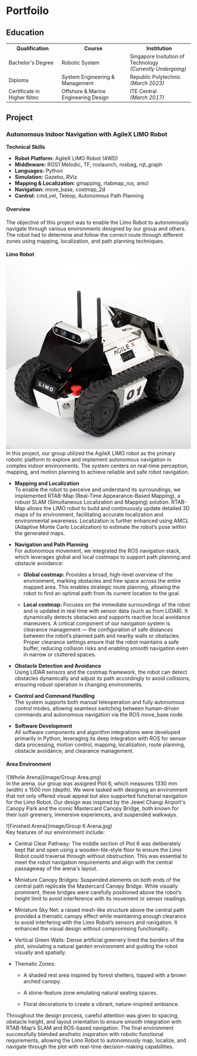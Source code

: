 # Portfoilo 


<h2 align="left">Education</h2>

<div align="left">

<table>
  <tr>
    <th>Qualification</th>
    <th>Course</th>
    <th>Institution</th>
  </tr>
    <tr>
    <td>Bachelor's Degree</td>
    <td>Robotic System</td>
    <td>Singapore Insitution of Technology<br><em>(Currently Undergoing)</em></td>
  </tr>
  <tr>
    <td>Diploma</td>
    <td>System Engineering & Management</td>
    <td>Republic Polytechnic<br><em>(March 2023)</em></td>
  </tr>
  <tr>
    <td>Certificate in Higher Nitec</td>
    <td>Offshore & Marine Engineering Design</td>
    <td>ITE Central<br><em>(March 2017)</em></td>
  </tr>
</table>

</div>

## Project
###  Autonomous Indoor Navigation with AgileX LIMO Robot
**Technical Skills**  
- **Robot Platform:** AgileX LIMO Robot (4WD)  
- **Middleware:** ROS1 Melodic, TF, roslaunch, rosbag, rqt_graph  
- **Languages:** Python  
- **Simulation:** Gazebo, RViz  
- **Mapping & Localization:** gmapping, rtabmap_ros, amcl  
- **Navigation:** move_base, costmap_2d  
- **Control:** cmd_vel, Teleop, Autonomous Path Planning  

#### Overview
The objective of this project was to enable the Limo Robot to autonomously navigate through various environments designed by our group and others. The robot had to determine and follow the correct route through different zones using mapping, localization, and path planning techniques.
#### Limo Robot
![Limo Robot](image/Limo.jpg)<br>
In this project, our group utilized the AgileX LIMO robot as the primary robotic platform to explore and implement autonomous navigation in complex indoor environments. The system centers on real-time perception, mapping, and motion planning to achieve reliable and safe robot navigation.

- <strong>Mapping and Localization</strong><br>
To enable the robot to perceive and understand its surroundings, we implemented RTAB-Map (Real-Time Appearance-Based Mapping), a robust SLAM (Simultaneous Localization and Mapping) solution. RTAB-Map allows the LIMO robot to build and continuously update detailed 3D maps of its environment, facilitating accurate localization and environmental awareness. Localization is further enhanced using AMCL (Adaptive Monte Carlo Localization) to estimate the robot’s pose within the generated maps.

- <strong>Navigation and Path Planning</strong><br>
For autonomous movement, we integrated the ROS navigation stack, which leverages global and local costmaps to support path planning and obstacle avoidance:

  - <strong>Global costmap:</strong> Provides a broad, high-level overview of the environment, marking obstacles and free space across the entire mapped area. This enables strategic route planning, allowing the robot to find an optimal path from its current location to the goal.
    
  - <strong>Local costmap:</strong> Focuses on the immediate surroundings of the robot and is updated in real time with sensor data (such as from LIDAR). It dynamically detects obstacles and supports reactive local avoidance maneuvers.
  A critical component of our navigation system is clearance management — the configuration of safe distances between the robot’s planned path and nearby walls or obstacles. Proper clearance settings ensure that the robot maintains a safe buffer, reducing collision risks and enabling smooth navigation even in narrow or cluttered spaces.

- <strong>Obstacle Detection and Avoidance</strong><br>
Using LIDAR sensors and the costmap framework, the robot can detect obstacles dynamically and adjust its path accordingly to avoid collisions, ensuring robust operation in changing environments.

- <strong>Control and Command Handling</strong><br>
The system supports both manual teleoperation and fully autonomous control modes, allowing seamless switching between human-driven commands and autonomous navigation via the ROS move_base node.

- <strong>Software Development</strong><br>
All software components and algorithm integrations were developed primarily in Python, leveraging its deep integration with ROS for sensor data processing, motion control, mapping, localization, route planning, obstacle avoidance, and clearance management.

#### Area Environment
![Whole Arena](image/Group Area.png)<br>
In the arena, our group was assigned Plot 6, which measures 1330 mm (width) x 1500 mm (depth). We were tasked with designing an environment that not only offered visual appeal but also supported functional navigation for the Limo Robot. Our design was inspired by the Jewel Changi Airport's Canopy Park and the iconic Mastercard Canopy Bridge, both known for their lush greenery, immersive experiences, and suspended walkways.

![Finished Arena](image/Group 6 Arena.jpg)<br>
Key features of our environment include:

- Central Clear Pathway: The middle section of Plot 6 was deliberately kept flat and open using a wooden-tile-style floor to ensure the Limo Robot could traverse through without obstruction. This was essential to meet the robot navigation requirements and align with the central passageway of the arena's layout.

- Miniature Canopy Bridges: Suspended elements on both ends of the central path replicate the Mastercard Canopy Bridge. While visually prominent, these bridges were carefully positioned above the robot’s height limit to avoid interference with its movement or sensor readings.

- Miniature Sky Net: a raised mesh-like structure above the central path provided a thematic canopy effect while maintaining enough clearance to avoid interfering with the Limo Robot’s sensors and navigation. It enhanced the visual design without compromising functionality.

- Vertical Green Walls: Dense artificial greenery lined the borders of the plot, simulating a natural garden environment and guiding the robot visually and spatially.

- Thematic Zones:

  - A shaded rest area inspired by forest shelters, topped with a brown arched canopy.

  - A stone-feature zone emulating natural seating spaces.

  - Floral decorations to create a vibrant, nature-inspired ambiance.

Throughout the design process, careful attention was given to spacing, obstacle height, and layout orientation to ensure smooth integration with RTAB-Map’s SLAM and ROS-based navigation. The final environment successfully blended aesthetic inspiration with robotic functional requirements, allowing the Limo Robot to autonomously map, localize, and navigate through the plot with real-time decision-making capabilities.
